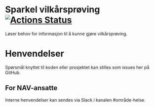 Sparkel vilkårsprøving [![Actions Status](https://github.com/navikt/helse-sparkel-vilkarsproving/workflows/master/badge.svg)](https://github.com/navikt/helse-sparkel-vilkarsproving/actions)
=============

Løser behov for informasjon til å kunne gjøre vilkårsprøving.

# Henvendelser

Spørsmål knyttet til koden eller prosjektet kan stilles som issues her på GitHub.

## For NAV-ansatte

Interne henvendelser kan sendes via Slack i kanalen #område-helse.

